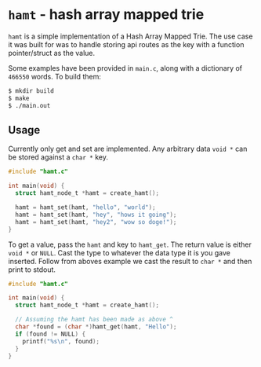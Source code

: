 # `hamt` - hash array mapped trie

`hamt` is a simple implementation of a Hash Array Mapped Trie. The use case it was built for was to handle storing api routes as the key with a function pointer/struct as the value. 

Some examples have been provided in `main.c`, along with a dictionary of `466550` words. To build them:

```sh
$ mkdir build
$ make
$ ./main.out
```

## Usage

Currently only get and set are implemented. Any arbitrary data `void *` can be stored against a `char *` key.
```c
#include "hamt.c"

int main(void) {
  struct hamt_node_t *hamt = create_hamt();

  hamt = hamt_set(hamt, "hello", "world");
  hamt = hamt_set(hamt, "hey", "hows it going");
  hamt = hamt_set(hamt, "hey2", "wow so doge!");
}
```

To get a value, pass the `hamt` and key to `hamt_get`. The return value is either `void *` or `NULL`. Cast the type to whatever the data type it is you gave inserted. Follow from aboves example we cast the result to `char *` and then print to stdout.

```c
#include "hamt.c"

int main(void) {
  struct hamt_node_t *hamt = create_hamt();

  // Assuming the hamt has been made as above ^
  char *found = (char *)hamt_get(hamt, "Hello");
  if (found != NULL) {
    printf("%s\n", found);
  }
}
```
